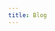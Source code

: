 ```yaml
---
title: Blog
---
```

<BlogPostList :pages="$site.pages" :page-size="$site.themeConfig.pageSize" :start-page="$site.themeConfig.startPage" :newest-first="$site.themeConfig.newestFirst"/>

